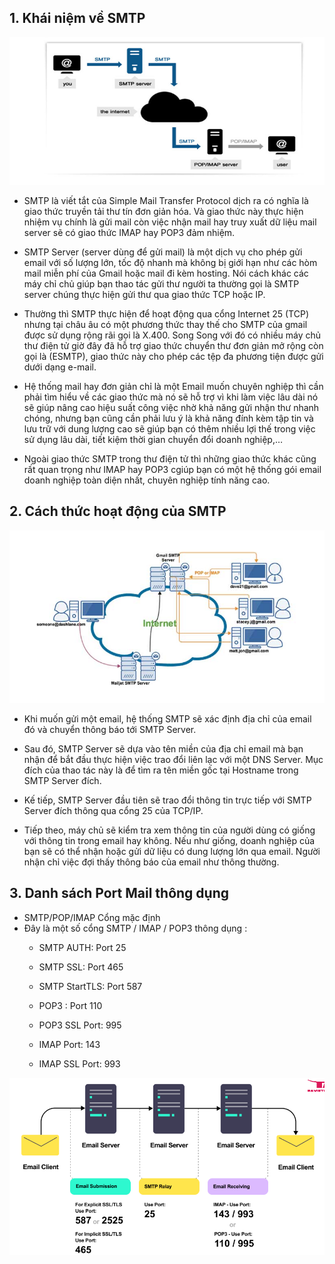 ## 1. Khái niệm về SMTP
<img src="img/smtp1.png">

- SMTP là viết tắt của Simple Mail Transfer Protocol dịch ra có nghĩa là giao thức truyền tải thư tín đơn giản hóa. Và giao thức này thực hiện nhiệm vụ chính là gửi mail còn việc nhận mail hay truy xuất dữ liệu mail server sẽ có giao thức IMAP hay POP3 đảm nhiệm.

- SMTP Server (server dùng để gửi mail) là một dịch vụ cho phép gửi email với số lượng lớn, tốc độ nhanh mà không bị giới hạn như các hòm mail miễn phí của Gmail hoặc mail đi kèm hosting. Nói cách khác các máy chỉ chủ giúp bạn thao tác gửi thư người ta thường gọi là SMTP server chúng thực hiện gửi thư qua giao thức TCP hoặc IP.

- Thường thì SMTP thực hiện để hoạt động qua cổng Internet 25 (TCP) nhưng tại châu âu có một phương thức thay thế cho SMTP của gmail được sử dụng rộng rãi gọi là X.400. Song Song với đó có nhiều máy chủ thư điện tử giờ đây đã hỗ trợ giao thức chuyển thư đơn giản mở rộng còn gọi là (ESMTP), giao thức này cho phép các tệp đa phương tiện được gửi dưới dạng e-mail.

- Hệ thống mail hay đơn giản chỉ là một Email muốn chuyên nghiệp thì cần phải tìm hiểu về các giao thức mà nó sẽ hỗ trợ vì khi làm việc lâu dài nó sẽ giúp nâng cao hiệu suất công việc nhờ khả năng gửi nhận thư nhanh chóng, nhưng bạn cũng cần phải lưu ý là khả năng đính kèm tập tin và lưu trữ với dung lượng cao sẽ giúp bạn có thêm nhiều lợi thế trong việc sử dụng lâu dài, tiết kiệm thời gian chuyển đổi doanh nghiệp,…

- Ngoài giao thức SMTP trong thư điện tử thì những giao thức khác cũng rất quan trọng như IMAP hay POP3 cgiúp bạn có một hệ thống gói email doanh nghiệp toàn diện nhất, chuyên nghiệp tính năng cao.


## 2. Cách thức hoạt động của SMTP
<img src="img/smtp2.png">

- Khi muốn gửi một email, hệ thống SMTP sẽ xác định địa chỉ của email đó và chuyển thông báo tới SMTP Server.

- Sau đó, SMTP Server sẽ dựa vào tên miền của địa chỉ email mà bạn nhận để bắt đầu thực hiện việc trao đổi liên lạc với một DNS Server. Mục đích của thao tác này là để tìm ra tên miền gốc tại Hostname trong SMTP Server đích.

- Kế tiếp, SMTP Server đầu tiên sẽ trao đổi thông tin trực tiếp với SMTP Server đích thông qua cổng 25 của TCP/IP.

- Tiếp theo, máy chủ sẽ kiểm tra xem thông tin của người dùng có giống với thông tin trong email hay không. Nếu như giống, doanh nghiệp của bạn sẽ có thể nhận hoặc gửi dữ liệu có dung lượng lớn qua email. Người nhận chỉ việc đợi thấy thông báo của email như thông thường.

## 3. Danh sách Port Mail thông dụng
- SMTP/POP/IMAP Cổng mặc định
- Đây là một số cổng SMTP / IMAP / POP3 thông dụng :
    + SMTP AUTH: Port 25

    + SMTP SSL: Port 465

    + SMTP StartTLS: Port 587

    + POP3 : Port 110

    + POP3 SSL Port: 995

    + IMAP Port: 143

    + IMAP SSL Port: 993

<img src="img/smtp3.png">